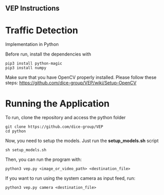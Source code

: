 ## VEP Instructions

# Traffic Detection
Implementation in Python

Before run, install the dependencies with

```
pip3 install python-magic
pip3 install numpy
```

Make sure that you have OpenCV properly installed. Please follow these steps:
https://github.com/dice-group/VEP/wiki/Setup-OpenCV


# Running the Application

To run, clone the repository and access the python folder


```
git clone https://github.com/dice-group/VEP
cd python
```

Now, you need to setup the models. Just run the **setup_models.sh** script

```
sh setup_models.sh
```


Then, you can run the program with:

```
python3 vep.py <image_or_video_path> <destination_file>
```

If you want to run using the system camera as input feed, run:

```
python3 vep.py camera <destination_file>
```





